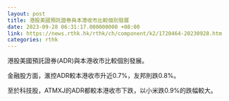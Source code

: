 ```yaml
---
layout: post
title: 港股美國預託證券與本港收市比較個別發展
date: 2023-09-28 06:31:17.000000000 +08:00
link: https://news.rthk.hk/rthk/ch/component/k2/1720464-20230928.htm
categories: rthk
---
```


港股美國預託證券(ADR)與本港收市比較個別發展。

金融股方面，滙控ADR較本港收市升近0.7%，友邦則跌0.8%。

至於科技股，ATMXJ的ADR都較本港收市下跌，以小米跌0.9%的跌幅較大。
